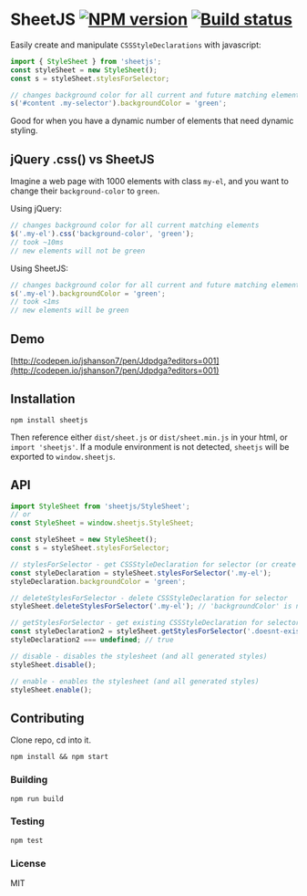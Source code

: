 # SheetJS [![NPM version][npm-image]][npm-url] [![Build status][travis-image]][travis-url]

Easily create and manipulate `CSSStyleDeclarations` with javascript:

```javascript
import { StyleSheet } from 'sheetjs';
const styleSheet = new StyleSheet();
const s = styleSheet.stylesForSelector;

// changes background color for all current and future matching elements
s('#content .my-selector').backgroundColor = 'green';
```
Good for when you have a dynamic number of elements that need dynamic styling.

## jQuery .css() vs SheetJS

Imagine a web page with 1000 elements with class `my-el`, and you want to change their `background-color` to `green`.

Using jQuery:

```javascript
// changes background color for all current matching elements
$('.my-el').css('background-color', 'green');
// took ~10ms
// new elements will not be green
```

Using SheetJS:

```javascript
// changes background color for all current and future matching elements
s('.my-el').backgroundColor = 'green';
// took <1ms
// new elements will be green
```

## Demo

[http://codepen.io/jshanson7/pen/Jdpdga?editors=001](http://codepen.io/jshanson7/pen/Jdpdga?editors=001)

## Installation

```
npm install sheetjs
```

Then reference either `dist/sheet.js` or `dist/sheet.min.js` in your html, or `import 'sheetjs'`.  If a module environment is not detected, `sheetjs` will be exported to `window.sheetjs`.

## API

```javascript
import StyleSheet from 'sheetjs/StyleSheet';
// or
const StyleSheet = window.sheetjs.StyleSheet;

const styleSheet = new StyleSheet();
const s = styleSheet.stylesForSelector;

// stylesForSelector - get CSSStyleDeclaration for selector (or create if it doesn't exist)
const styleDeclaration = styleSheet.stylesForSelector('.my-el');
styleDeclaration.backgroundColor = 'green';

// deleteStylesForSelector - delete CSSStyleDeclaration for selector
styleSheet.deleteStylesForSelector('.my-el'); // 'backgroundColor' is no longer green

// getStylesForSelector - get existing CSSStyleDeclaration for selector
const styleDeclaration2 = styleSheet.getStylesForSelector('.doesnt-exist');
styleDeclaration2 === undefined; // true

// disable - disables the stylesheet (and all generated styles)
styleSheet.disable();

// enable - enables the stylesheet (and all generated styles)
styleSheet.enable();
```

## Contributing

Clone repo, cd into it.

```
npm install && npm start
```

### Building

```
npm run build
```

### Testing

```
npm test
```

### License

MIT

[npm-image]: https://badge.fury.io/js/sheetjs.svg
[npm-url]: https://npmjs.org/package/sheetjs
[travis-image]: https://travis-ci.org/jshanson7/sheetjs.svg
[travis-url]: https://travis-ci.org/jshanson7/sheetjs
